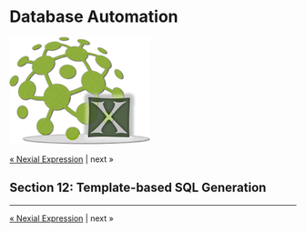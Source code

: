 # Database Automation

![logo](image/logo-x.png)

<div class="site-links site-links-header">
<a class="link-previous" href="Database-Automation-expression.html">&laquo; Nexial Expression</a> | 
<a class="link-none">next &raquo;</a>
</div>


## Section 12: Template-based SQL Generation


***

<div class="site-links site-links-footer">
<a class="link-previous" href="Database-Automation-expression.html">&laquo; Nexial Expression</a> | 
<a class="link-none">next &raquo;</a>
</div>
